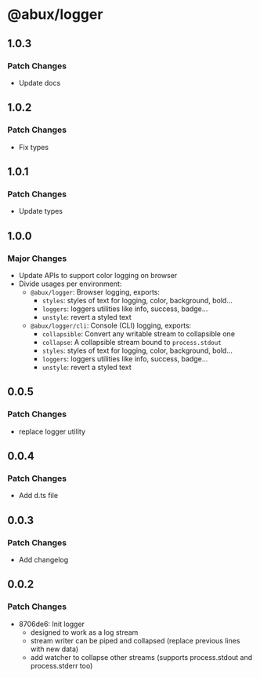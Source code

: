 # @abux/logger

## 1.0.3

### Patch Changes

- Update docs

## 1.0.2

### Patch Changes

- Fix types

## 1.0.1

### Patch Changes

- Update types

## 1.0.0

### Major Changes

- Update APIs to support color logging on browser
- Divide usages per environment:
  - `@abux/logger`: Browser logging, exports:
    - `styles`: styles of text for logging, color, background, bold...
    - `loggers`: loggers utilities like info, success, badge...
    - `unstyle`: revert a styled text
  - `@abux/logger/cli`: Console (CLI) logging, exports:
    - `collapsible`: Convert any writable stream to collapsible one
    - `collapse`: A collapsible stream bound to `process.stdout`
    - `styles`: styles of text for logging, color, background, bold...
    - `loggers`: loggers utilities like info, success, badge...
    - `unstyle`: revert a styled text

## 0.0.5

### Patch Changes

- replace logger utility

## 0.0.4

### Patch Changes

- Add d.ts file

## 0.0.3

### Patch Changes

- Add changelog

## 0.0.2

### Patch Changes

- 8706de6: Init logger
  - designed to work as a log stream
  - stream writer can be piped and collapsed (replace previous lines with new data)
  - add watcher to collapse other streams (supports process.stdout and process.stderr too)
